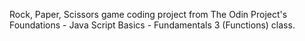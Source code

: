 Rock, Paper, Scissors game coding project from The Odin Project's Foundations - Java Script Basics - Fundamentals 3 (Functions) class.